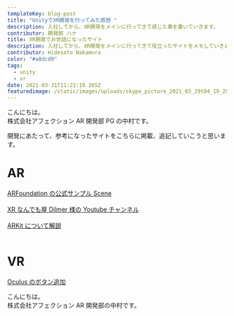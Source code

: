 ```yaml
---
templateKey: blog-post
title: "UnityでXR開発を行ってみた感想 "
description: 入社してから、XR開発をメインに行ってきて感じた事を書いていきます。
contributor: 開発部 ハナ
title: XR開発でお世話になったサイト
description: 入社してから、XR開発をメインに行ってきて役立ったサイトをメモしていきます。
contributor: Hidesato Nakamura
color: "#a8dcd9"
tags:
  - unity
  - xr
date: 2021-03-31T11:21:19.265Z
featuredimage: /static/images/uploads/skype_picture_2021_03_29t04_19_28_475z.jpeg
---
```


こんにちは。<br>
株式会社アフェクション AR 開発部 PG の中村です。

開発にあたって、参考になったサイトをこちらに掲載、追記していこうと思います。

# AR

[ARFoundation の公式サンプル Scene](https://github.com/Unity-Technologies/arfoundation-samples)<br><br>
[XR なんでも屋 Dilmer 様の Youtube チャンネル](https://www.youtube.com/channel/UCHM37DnT_QGJT5Zyl4EmqcA)<br><br>
[ARKit について解説](https://qiita.com/1901drama/items/cc9f598e3808fe7e32cb)<br><br>

# VR

[Oculus のボタン追加](https://www.jyuko49.com/entry/2019/07/14/155816)

こんにちは。<br>
株式会社アフェクション AR 開発部の中村です。
